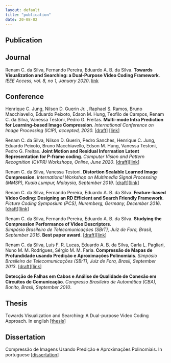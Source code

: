 ```yaml
---
layout: default
title: "publication"
date: 20-08-02
---
```


## Publication

## Journal

Renam C. da Silva, Fernando Pereira, Eduardo A. B. da Silva. **Towards Visualization and Searching: a Dual-Purpose Video Coding Framework**. *IEEE Access, vol. 8, no 1, January 2020*. [link](https://ieeexplore.ieee.org/document/8960377)

## Conference

Henrique C. Jung, Nilson D. Guerin Jr. , Raphael S. Ramos, Bruno Macchiavello, Eduardo Peixoto, Edson M. Hung, Teofilo de Campos, Renam C. da Silva, Vanessa Testoni, Pedro G. Freitas. **Multi-mode Intra Prediction for Learning-based Image Compression**. *International Conference on Image Processing (ICIP), accepted, 2020.* [[draft](../publication/2020/icip_2020.pdf)] [[link](https://ieeexplore.ieee.org/document/9191108)]

Renam C. da Silva, Nilson D. Guerin, Pedro Sanches, Henrique C. Jung, Eduardo Peixoto, Bruno Macchiavello, Edson M. Hung, Vanessa Testoni, Pedro G. Freitas. **Joint Motion and Residual Information Latent Representation for P-frame coding**. *Computer Vision and Pattern Recognition (CVPR) Workshops, Online, June 2020*. [[draft](../publication/2020/cvprw_2020.pdf)][[link](https://ieeexplore.ieee.org/document/9151027)]

Renam C. da Silva, Vanessa Testoni. **Distortion Scalable Learned Image Compression**. *International Workshop on Multimedia Signal Processing (MMSP), Kuala Lumpur, Malaysia, September 2019*. [[draft](../publication/2019/mmsp_2019.pdf)][[link](https://ieeexplore.ieee.org/document/8901769)]

Renam C. da Silva, Fernando Pereira, Eduardo A. B. da Silva. **Feature-based Video Coding: Designing an RD Efficient and Search Friendly Framework**. *Picture Coding Symposium (PCS), Nuremberg, Germany, December 2016*. [[draft](../publication/2016/pcs2016.pdf)][[link](https://ieeexplore.ieee.org/abstract/document/7906353)]

Renam C. da Silva, Fernando Pereira, Eduardo A. B. da Silva. **Studying the Compression Performance of Video Descriptors**.   
*Simpósio Brasileiro de Telecomunicações (SBrT), Juiz de Fora, Brasil, September 2015*. **Best paper award**. [[draft](../publication/2015/srbr_2015.pdf)][[link](https://biblioteca.sbrt.org.br/articles/383)]


Renam C. da Silva, Luı́s F. R. Lucas, Eduardo A. B. da Silva, Carla L. Pagliari, Nuno M. M. Rodrigues, Sérgio M. M. Faria. **Compressão de Mapas de Profundidade usando Predição e Aproximações Polinomiais**. *Simpósio Brasileiro de Telecomunicações (SBrT), Juiz de Fora, Brasil, September 2013*. [[draft](../publication/2013/sbrt_2013.pdf)][[link](https://biblioteca.sbrt.org.br/articles/963)]


**Detecção de Falhas em Cabos e Análise de Qualidade de Conexão em Circuitos de Comunicação**. *Congresso Brasileiro de Automática (CBA), Bonito, Brasil, September 2010*.

## Thesis

Towards Visualization and Searching: A Dual-purpose Video Coding Approach. In english [[thesis](../publication/thesis/thesis.pdf)]

## Dissertation

Compressão de Imagens Usando Predição e Aproximações Polinomiais. In portuguese [[dissertation](../publication/dissertation/dissertacao.pdf)]

